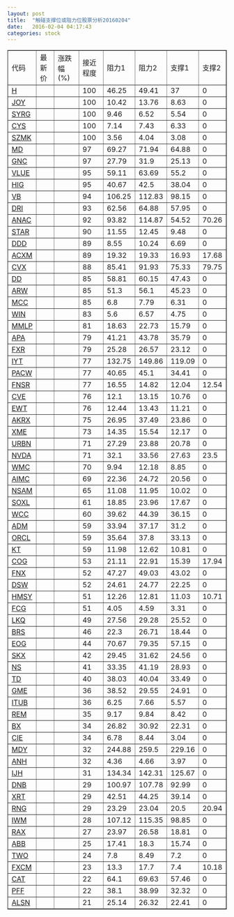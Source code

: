 ```yaml
---
layout: post
title:  "触碰支撑位或阻力位股票分析20160204"
date:   2016-02-04 04:17:43
categories: stock
---
```

<script type="text/javascript">
var stockList = []
stockList.push('gb_h');
stockList.push('gb_joy');
stockList.push('gb_syrg');
stockList.push('gb_cys');
stockList.push('gb_szmk');
stockList.push('gb_md');
stockList.push('gb_gnc');
stockList.push('gb_vlue');
stockList.push('gb_hig');
stockList.push('gb_vb');
stockList.push('gb_dri');
stockList.push('gb_anac');
stockList.push('gb_star');
stockList.push('gb_ddd');
stockList.push('gb_acxm');
stockList.push('gb_cvx');
stockList.push('gb_dd');
stockList.push('gb_arw');
stockList.push('gb_mcc');
stockList.push('gb_win');
stockList.push('gb_mmlp');
stockList.push('gb_apa');
stockList.push('gb_fxr');
stockList.push('gb_iyt');
stockList.push('gb_pacw');
stockList.push('gb_fnsr');
stockList.push('gb_cve');
stockList.push('gb_ewt');
stockList.push('gb_akrx');
stockList.push('gb_xme');
stockList.push('gb_urbn');
stockList.push('gb_nvda');
stockList.push('gb_wmc');
stockList.push('gb_aimc');
stockList.push('gb_nsam');
stockList.push('gb_soxl');
stockList.push('gb_wcc');
stockList.push('gb_adm');
stockList.push('gb_orcl');
stockList.push('gb_kt');
stockList.push('gb_cog');
stockList.push('gb_fnx');
stockList.push('gb_dsw');
stockList.push('gb_hmsy');
stockList.push('gb_fcg');
stockList.push('gb_lkq');
stockList.push('gb_brs');
stockList.push('gb_eog');
stockList.push('gb_skx');
stockList.push('gb_ns');
stockList.push('gb_td');
stockList.push('gb_gme');
stockList.push('gb_itub');
stockList.push('gb_rem');
stockList.push('gb_bx');
stockList.push('gb_cie');
stockList.push('gb_mdy');
stockList.push('gb_anh');
stockList.push('gb_ijh');
stockList.push('gb_dnb');
stockList.push('gb_xrt');
stockList.push('gb_rng');
stockList.push('gb_iwm');
stockList.push('gb_rax');
stockList.push('gb_abb');
stockList.push('gb_two');
stockList.push('gb_fxcm');
stockList.push('gb_cat');
stockList.push('gb_pff');
stockList.push('gb_alsn');
</script>
<table border="1">
 <tr>
 <td>代码</td>
 <td>最新价</td>
 <td>涨跌幅(%)</td>
 <td>接近程度</td>
 <td>阻力1</td>
 <td>阻力2</td>
 <td>支撑1</td>
 <td>支撑2</td>
</tr>
  <tr id="h" class="green">
  <td><a href="http://stock.finance.sina.com.cn/usstock/quotes/H.html" target="_blank">H</a></td><td></td><td></td><td>100</td><td>46.25</td><td>49.41</td><td>37</td><td>0</td></tr>
  <tr id="joy" class="red">
  <td><a href="http://stock.finance.sina.com.cn/usstock/quotes/JOY.html" target="_blank">JOY</a></td><td></td><td></td><td>100</td><td>10.42</td><td>13.76</td><td>8.63</td><td>0</td></tr>
  <tr id="syrg" class="green">
  <td><a href="http://stock.finance.sina.com.cn/usstock/quotes/SYRG.html" target="_blank">SYRG</a></td><td></td><td></td><td>100</td><td>9.46</td><td>6.52</td><td>5.54</td><td>0</td></tr>
  <tr id="cys" class="red">
  <td><a href="http://stock.finance.sina.com.cn/usstock/quotes/CYS.html" target="_blank">CYS</a></td><td></td><td></td><td>100</td><td>7.14</td><td>7.43</td><td>6.33</td><td>0</td></tr>
  <tr id="szmk" class="green">
  <td><a href="http://stock.finance.sina.com.cn/usstock/quotes/SZMK.html" target="_blank">SZMK</a></td><td></td><td></td><td>100</td><td>3.56</td><td>4.04</td><td>3.08</td><td>0</td></tr>
  <tr id="md" class="green">
  <td><a href="http://stock.finance.sina.com.cn/usstock/quotes/MD.html" target="_blank">MD</a></td><td></td><td></td><td>97</td><td>69.27</td><td>71.94</td><td>64.88</td><td>0</td></tr>
  <tr id="gnc" class="red">
  <td><a href="http://stock.finance.sina.com.cn/usstock/quotes/GNC.html" target="_blank">GNC</a></td><td></td><td></td><td>97</td><td>27.79</td><td>31.9</td><td>25.13</td><td>0</td></tr>
  <tr id="vlue" class="green">
  <td><a href="http://stock.finance.sina.com.cn/usstock/quotes/VLUE.html" target="_blank">VLUE</a></td><td></td><td></td><td>95</td><td>59.11</td><td>63.69</td><td>55.2</td><td>0</td></tr>
  <tr id="hig" class="green">
  <td><a href="http://stock.finance.sina.com.cn/usstock/quotes/HIG.html" target="_blank">HIG</a></td><td></td><td></td><td>95</td><td>40.67</td><td>42.5</td><td>38.04</td><td>0</td></tr>
  <tr id="vb" class="green">
  <td><a href="http://stock.finance.sina.com.cn/usstock/quotes/VB.html" target="_blank">VB</a></td><td></td><td></td><td>94</td><td>106.25</td><td>112.83</td><td>98.15</td><td>0</td></tr>
  <tr id="dri" class="red">
  <td><a href="http://stock.finance.sina.com.cn/usstock/quotes/DRI.html" target="_blank">DRI</a></td><td></td><td></td><td>93</td><td>62.56</td><td>64.88</td><td>57.95</td><td>0</td></tr>
  <tr id="anac" class="green">
  <td><a href="http://stock.finance.sina.com.cn/usstock/quotes/ANAC.html" target="_blank">ANAC</a></td><td></td><td></td><td>92</td><td>93.82</td><td>114.87</td><td>54.52</td><td>70.26</td></tr>
  <tr id="star" class="green">
  <td><a href="http://stock.finance.sina.com.cn/usstock/quotes/STAR.html" target="_blank">STAR</a></td><td></td><td></td><td>90</td><td>11.55</td><td>12.45</td><td>9.48</td><td>0</td></tr>
  <tr id="ddd" class="red">
  <td><a href="http://stock.finance.sina.com.cn/usstock/quotes/DDD.html" target="_blank">DDD</a></td><td></td><td></td><td>89</td><td>8.55</td><td>10.24</td><td>6.69</td><td>0</td></tr>
  <tr id="acxm" class="green">
  <td><a href="http://stock.finance.sina.com.cn/usstock/quotes/ACXM.html" target="_blank">ACXM</a></td><td></td><td></td><td>89</td><td>19.32</td><td>19.33</td><td>16.93</td><td>17.68</td></tr>
  <tr id="cvx" class="green">
  <td><a href="http://stock.finance.sina.com.cn/usstock/quotes/CVX.html" target="_blank">CVX</a></td><td></td><td></td><td>88</td><td>85.41</td><td>91.93</td><td>75.33</td><td>79.75</td></tr>
  <tr id="dd" class="red">
  <td><a href="http://stock.finance.sina.com.cn/usstock/quotes/DD.html" target="_blank">DD</a></td><td></td><td></td><td>85</td><td>58.81</td><td>60.15</td><td>47.43</td><td>0</td></tr>
  <tr id="arw" class="red">
  <td><a href="http://stock.finance.sina.com.cn/usstock/quotes/ARW.html" target="_blank">ARW</a></td><td></td><td></td><td>85</td><td>51.3</td><td>56.1</td><td>45.23</td><td>0</td></tr>
  <tr id="mcc" class="green">
  <td><a href="http://stock.finance.sina.com.cn/usstock/quotes/MCC.html" target="_blank">MCC</a></td><td></td><td></td><td>85</td><td>6.8</td><td>7.79</td><td>6.31</td><td>0</td></tr>
  <tr id="win" class="red">
  <td><a href="http://stock.finance.sina.com.cn/usstock/quotes/WIN.html" target="_blank">WIN</a></td><td></td><td></td><td>83</td><td>5.6</td><td>6.57</td><td>4.75</td><td>0</td></tr>
  <tr id="mmlp" class="green">
  <td><a href="http://stock.finance.sina.com.cn/usstock/quotes/MMLP.html" target="_blank">MMLP</a></td><td></td><td></td><td>81</td><td>18.63</td><td>22.73</td><td>15.79</td><td>0</td></tr>
  <tr id="apa" class="green">
  <td><a href="http://stock.finance.sina.com.cn/usstock/quotes/APA.html" target="_blank">APA</a></td><td></td><td></td><td>79</td><td>41.21</td><td>43.78</td><td>35.79</td><td>0</td></tr>
  <tr id="fxr" class="green">
  <td><a href="http://stock.finance.sina.com.cn/usstock/quotes/FXR.html" target="_blank">FXR</a></td><td></td><td></td><td>79</td><td>25.28</td><td>26.57</td><td>23.12</td><td>0</td></tr>
  <tr id="iyt" class="green">
  <td><a href="http://stock.finance.sina.com.cn/usstock/quotes/IYT.html" target="_blank">IYT</a></td><td></td><td></td><td>77</td><td>132.75</td><td>149.86</td><td>119.09</td><td>0</td></tr>
  <tr id="pacw" class="green">
  <td><a href="http://stock.finance.sina.com.cn/usstock/quotes/PACW.html" target="_blank">PACW</a></td><td></td><td></td><td>77</td><td>40.65</td><td>45.1</td><td>34.41</td><td>0</td></tr>
  <tr id="fnsr" class="green">
  <td><a href="http://stock.finance.sina.com.cn/usstock/quotes/FNSR.html" target="_blank">FNSR</a></td><td></td><td></td><td>77</td><td>16.55</td><td>14.82</td><td>12.04</td><td>12.54</td></tr>
  <tr id="cve" class="red">
  <td><a href="http://stock.finance.sina.com.cn/usstock/quotes/CVE.html" target="_blank">CVE</a></td><td></td><td></td><td>76</td><td>12.1</td><td>13.15</td><td>10.76</td><td>0</td></tr>
  <tr id="ewt" class="green">
  <td><a href="http://stock.finance.sina.com.cn/usstock/quotes/EWT.html" target="_blank">EWT</a></td><td></td><td></td><td>76</td><td>12.44</td><td>13.43</td><td>11.21</td><td>0</td></tr>
  <tr id="akrx" class="green">
  <td><a href="http://stock.finance.sina.com.cn/usstock/quotes/AKRX.html" target="_blank">AKRX</a></td><td></td><td></td><td>75</td><td>26.95</td><td>37.49</td><td>23.86</td><td>0</td></tr>
  <tr id="xme" class="red">
  <td><a href="http://stock.finance.sina.com.cn/usstock/quotes/XME.html" target="_blank">XME</a></td><td></td><td></td><td>73</td><td>14.35</td><td>15.54</td><td>12.17</td><td>0</td></tr>
  <tr id="urbn" class="red">
  <td><a href="http://stock.finance.sina.com.cn/usstock/quotes/URBN.html" target="_blank">URBN</a></td><td></td><td></td><td>71</td><td>27.29</td><td>23.88</td><td>20.78</td><td>0</td></tr>
  <tr id="nvda" class="green">
  <td><a href="http://stock.finance.sina.com.cn/usstock/quotes/NVDA.html" target="_blank">NVDA</a></td><td></td><td></td><td>71</td><td>32.1</td><td>33.56</td><td>27.63</td><td>23.5</td></tr>
  <tr id="wmc" class="red">
  <td><a href="http://stock.finance.sina.com.cn/usstock/quotes/WMC.html" target="_blank">WMC</a></td><td></td><td></td><td>70</td><td>9.94</td><td>12.18</td><td>8.85</td><td>0</td></tr>
  <tr id="aimc" class="red">
  <td><a href="http://stock.finance.sina.com.cn/usstock/quotes/AIMC.html" target="_blank">AIMC</a></td><td></td><td></td><td>69</td><td>22.36</td><td>24.72</td><td>20.56</td><td>0</td></tr>
  <tr id="nsam" class="red">
  <td><a href="http://stock.finance.sina.com.cn/usstock/quotes/NSAM.html" target="_blank">NSAM</a></td><td></td><td></td><td>65</td><td>11.08</td><td>11.95</td><td>10.02</td><td>0</td></tr>
  <tr id="soxl" class="green">
  <td><a href="http://stock.finance.sina.com.cn/usstock/quotes/SOXL.html" target="_blank">SOXL</a></td><td></td><td></td><td>61</td><td>18.85</td><td>23.96</td><td>17.67</td><td>0</td></tr>
  <tr id="wcc" class="red">
  <td><a href="http://stock.finance.sina.com.cn/usstock/quotes/WCC.html" target="_blank">WCC</a></td><td></td><td></td><td>60</td><td>39.62</td><td>44.39</td><td>36.15</td><td>0</td></tr>
  <tr id="adm" class="red">
  <td><a href="http://stock.finance.sina.com.cn/usstock/quotes/ADM.html" target="_blank">ADM</a></td><td></td><td></td><td>59</td><td>33.94</td><td>37.17</td><td>31.2</td><td>0</td></tr>
  <tr id="orcl" class="green">
  <td><a href="http://stock.finance.sina.com.cn/usstock/quotes/ORCL.html" target="_blank">ORCL</a></td><td></td><td></td><td>59</td><td>35.64</td><td>37.8</td><td>33.13</td><td>0</td></tr>
  <tr id="kt" class="red">
  <td><a href="http://stock.finance.sina.com.cn/usstock/quotes/KT.html" target="_blank">KT</a></td><td></td><td></td><td>59</td><td>11.98</td><td>12.62</td><td>10.81</td><td>0</td></tr>
  <tr id="cog" class="green">
  <td><a href="http://stock.finance.sina.com.cn/usstock/quotes/COG.html" target="_blank">COG</a></td><td></td><td></td><td>53</td><td>21.11</td><td>22.91</td><td>15.39</td><td>17.94</td></tr>
  <tr id="fnx" class="green">
  <td><a href="http://stock.finance.sina.com.cn/usstock/quotes/FNX.html" target="_blank">FNX</a></td><td></td><td></td><td>52</td><td>47.27</td><td>49.03</td><td>43.02</td><td>0</td></tr>
  <tr id="dsw" class="red">
  <td><a href="http://stock.finance.sina.com.cn/usstock/quotes/DSW.html" target="_blank">DSW</a></td><td></td><td></td><td>52</td><td>24.61</td><td>24.77</td><td>22.25</td><td>0</td></tr>
  <tr id="hmsy" class="red">
  <td><a href="http://stock.finance.sina.com.cn/usstock/quotes/HMSY.html" target="_blank">HMSY</a></td><td></td><td></td><td>51</td><td>12.26</td><td>12.81</td><td>11.03</td><td>10.71</td></tr>
  <tr id="fcg" class="green">
  <td><a href="http://stock.finance.sina.com.cn/usstock/quotes/FCG.html" target="_blank">FCG</a></td><td></td><td></td><td>51</td><td>4.05</td><td>4.59</td><td>3.31</td><td>0</td></tr>
  <tr id="lkq" class="red">
  <td><a href="http://stock.finance.sina.com.cn/usstock/quotes/LKQ.html" target="_blank">LKQ</a></td><td></td><td></td><td>49</td><td>27.56</td><td>29.28</td><td>25.52</td><td>0</td></tr>
  <tr id="brs" class="green">
  <td><a href="http://stock.finance.sina.com.cn/usstock/quotes/BRS.html" target="_blank">BRS</a></td><td></td><td></td><td>46</td><td>22.3</td><td>26.71</td><td>18.44</td><td>0</td></tr>
  <tr id="eog" class="red">
  <td><a href="http://stock.finance.sina.com.cn/usstock/quotes/EOG.html" target="_blank">EOG</a></td><td></td><td></td><td>44</td><td>70.67</td><td>79.35</td><td>57.15</td><td>0</td></tr>
  <tr id="skx" class="red">
  <td><a href="http://stock.finance.sina.com.cn/usstock/quotes/SKX.html" target="_blank">SKX</a></td><td></td><td></td><td>42</td><td>29.45</td><td>31.62</td><td>24.56</td><td>0</td></tr>
  <tr id="ns" class="green">
  <td><a href="http://stock.finance.sina.com.cn/usstock/quotes/NS.html" target="_blank">NS</a></td><td></td><td></td><td>41</td><td>33.35</td><td>41.19</td><td>28.93</td><td>0</td></tr>
  <tr id="td" class="red">
  <td><a href="http://stock.finance.sina.com.cn/usstock/quotes/TD.html" target="_blank">TD</a></td><td></td><td></td><td>40</td><td>38.03</td><td>40.04</td><td>33.49</td><td>0</td></tr>
  <tr id="gme" class="green">
  <td><a href="http://stock.finance.sina.com.cn/usstock/quotes/GME.html" target="_blank">GME</a></td><td></td><td></td><td>36</td><td>38.52</td><td>29.55</td><td>24.91</td><td>0</td></tr>
  <tr id="itub" class="red">
  <td><a href="http://stock.finance.sina.com.cn/usstock/quotes/ITUB.html" target="_blank">ITUB</a></td><td></td><td></td><td>36</td><td>6.25</td><td>7.66</td><td>5.57</td><td>0</td></tr>
  <tr id="rem" class="red">
  <td><a href="http://stock.finance.sina.com.cn/usstock/quotes/REM.html" target="_blank">REM</a></td><td></td><td></td><td>35</td><td>9.17</td><td>9.84</td><td>8.42</td><td>0</td></tr>
  <tr id="bx" class="red">
  <td><a href="http://stock.finance.sina.com.cn/usstock/quotes/BX.html" target="_blank">BX</a></td><td></td><td></td><td>34</td><td>26.82</td><td>30.92</td><td>22.31</td><td>0</td></tr>
  <tr id="cie" class="green">
  <td><a href="http://stock.finance.sina.com.cn/usstock/quotes/CIE.html" target="_blank">CIE</a></td><td></td><td></td><td>34</td><td>6.78</td><td>8.44</td><td>3.04</td><td>0</td></tr>
  <tr id="mdy" class="green">
  <td><a href="http://stock.finance.sina.com.cn/usstock/quotes/MDY.html" target="_blank">MDY</a></td><td></td><td></td><td>32</td><td>244.88</td><td>259.5</td><td>229.16</td><td>0</td></tr>
  <tr id="anh" class="green">
  <td><a href="http://stock.finance.sina.com.cn/usstock/quotes/ANH.html" target="_blank">ANH</a></td><td></td><td></td><td>32</td><td>4.36</td><td>4.66</td><td>3.97</td><td>0</td></tr>
  <tr id="ijh" class="green">
  <td><a href="http://stock.finance.sina.com.cn/usstock/quotes/IJH.html" target="_blank">IJH</a></td><td></td><td></td><td>31</td><td>134.34</td><td>142.31</td><td>125.67</td><td>0</td></tr>
  <tr id="dnb" class="green">
  <td><a href="http://stock.finance.sina.com.cn/usstock/quotes/DNB.html" target="_blank">DNB</a></td><td></td><td></td><td>29</td><td>100.97</td><td>107.78</td><td>92.99</td><td>0</td></tr>
  <tr id="xrt" class="green">
  <td><a href="http://stock.finance.sina.com.cn/usstock/quotes/XRT.html" target="_blank">XRT</a></td><td></td><td></td><td>29</td><td>42.51</td><td>44.25</td><td>39.14</td><td>0</td></tr>
  <tr id="rng" class="green">
  <td><a href="http://stock.finance.sina.com.cn/usstock/quotes/RNG.html" target="_blank">RNG</a></td><td></td><td></td><td>29</td><td>23.29</td><td>23.04</td><td>20.5</td><td>20.94</td></tr>
  <tr id="iwm" class="green">
  <td><a href="http://stock.finance.sina.com.cn/usstock/quotes/IWM.html" target="_blank">IWM</a></td><td></td><td></td><td>28</td><td>107.12</td><td>115.35</td><td>98.85</td><td>0</td></tr>
  <tr id="rax" class="green">
  <td><a href="http://stock.finance.sina.com.cn/usstock/quotes/RAX.html" target="_blank">RAX</a></td><td></td><td></td><td>27</td><td>23.97</td><td>26.58</td><td>18.81</td><td>0</td></tr>
  <tr id="abb" class="red">
  <td><a href="http://stock.finance.sina.com.cn/usstock/quotes/ABB.html" target="_blank">ABB</a></td><td></td><td></td><td>25</td><td>17.41</td><td>18.3</td><td>15.74</td><td>0</td></tr>
  <tr id="two" class="green">
  <td><a href="http://stock.finance.sina.com.cn/usstock/quotes/TWO.html" target="_blank">TWO</a></td><td></td><td></td><td>24</td><td>7.8</td><td>8.49</td><td>7.2</td><td>0</td></tr>
  <tr id="fxcm" class="green">
  <td><a href="http://stock.finance.sina.com.cn/usstock/quotes/FXCM.html" target="_blank">FXCM</a></td><td></td><td></td><td>23</td><td>13.3</td><td>17.7</td><td>7.4</td><td>10.18</td></tr>
  <tr id="cat" class="red">
  <td><a href="http://stock.finance.sina.com.cn/usstock/quotes/CAT.html" target="_blank">CAT</a></td><td></td><td></td><td>22</td><td>64.1</td><td>69.63</td><td>57.46</td><td>0</td></tr>
  <tr id="pff" class="green">
  <td><a href="http://stock.finance.sina.com.cn/usstock/quotes/PFF.html" target="_blank">PFF</a></td><td></td><td></td><td>22</td><td>38.1</td><td>38.99</td><td>32.32</td><td>0</td></tr>
  <tr id="alsn" class="green">
  <td><a href="http://stock.finance.sina.com.cn/usstock/quotes/ALSN.html" target="_blank">ALSN</a></td><td></td><td></td><td>21</td><td>25.14</td><td>26.32</td><td>22.41</td><td>0</td></tr>
</table>
